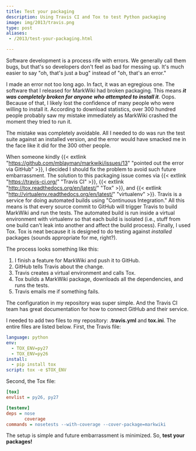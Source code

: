 ```yaml
---
title: Test your packaging
description: Using Travis CI and Tox to test Python packaging
image: img/2013/travis.png
type: post
aliases:
 - /2013/test-your-packaging.html

---
```

Software development is a process rife with errors. We generally call them
bugs, but that's so developers don't feel as bad for messing up. It's much
easier to say "oh, that's just a bug" instead of "oh, that's an error."

I made an error not too long ago. In fact, it was an egregious one. The
software that I released for MarkWiki had broken packaging. This means ***it
was completely broken for anyone who attempted to install it***. Oops. Because
of that, I likely lost the confidence of many people who were willing to
install it. According to download statistics, over 300 hundred people probably
saw my mistake immediately as MarkWiki crashed the moment they tried to run it.

The mistake was completely avoidable. All I needed to do was run the test suite
against an installed version, and the error would have smacked me in the face
like it did for the 300 other people.

When someone kindly {{< extlink "https://github.com/mblayman/markwiki/issues/13" "pointed out the error via GitHub" >}},
I decided I should fix
the problem to avoid such future embarrassment. The solution to this packaging
issue comes via {{< extlink "https://travis-ci.org/" "Travis CI" >}},
{{< extlink "http://tox.readthedocs.org/en/latest/" "Tox" >}}, and
{{< extlink "http://virtualenv.readthedocs.org/en/latest/" "virtualenv" >}}. Travis is a service
for doing automated builds using "Continuous Integration." All this means is
that every source commit to GitHub will trigger Travis to build MarkWiki and
run the tests. The automated build is run inside a virtual environment with
virtualenv so that each build is isolated (i.e., stuff from one build can't
leak into another and affect the build process). Finally, I used Tox. Tox is
neat because it is designed to do testing against *installed* packages (sounds
appropriate for me, right?).

The process looks something like this:

1. I finish a feature for MarkWiki and push it to GitHub.
2. GitHub tells Travis about the change.
3. Travis creates a virtual environment and calls Tox.
4. Tox builds a MarkWiki package, downloads all the dependencies, and runs the
   tests.
5. Travis emails me if something fails.

The configuration in my repository was super simple. And the Travis CI team
has great documentation for how to connect GitHub and their service.

I needed to add two files to my repository: **.travis.yml** and **tox.ini**.
The entire files are listed below. First, the Travis file:

```yaml
language: python
env:
  - TOX_ENV=py27
  - TOX_ENV=py26
install:
  - pip install tox
script: tox -e $TOX_ENV
```

Second, the Tox file:

```ini
[tox]
envlist = py26, py27

[testenv]
deps = nose
       coverage
commands = nosetests --with-coverage --cover-package=markwiki
```

The setup is simple and future embarrassment is minimized. So, **test your
packages!**
